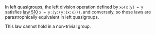 In left quasigroups, the left division operation defined by `x◇(x:y) = y` satisfies [law 510](https://teorth.github.io/equational_theories/implications/?510) `x = y:(y:(y:(x:x)))`, and conversely, so these laws are parastrophically equivalent in left quasigroups.

This law cannot hold in a non-trivial group.
